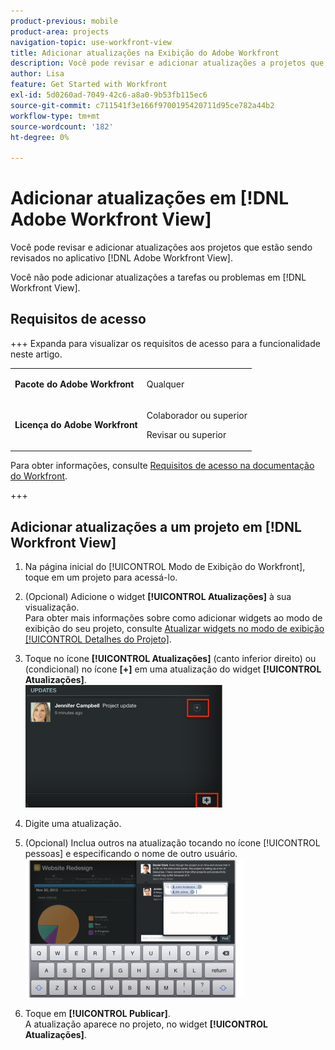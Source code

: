```yaml
---
product-previous: mobile
product-area: projects
navigation-topic: use-workfront-view
title: Adicionar atualizações na Exibição do Adobe Workfront
description: Você pode revisar e adicionar atualizações a projetos que estão sendo revisados no aplicativo  [!DNL Adobe Workfront] Exibir.
author: Lisa
feature: Get Started with Workfront
exl-id: 5d0260ad-7049-42c6-a8a0-9b53fb115ec6
source-git-commit: c711541f3e166f9700195420711d95ce782a44b2
workflow-type: tm+mt
source-wordcount: '182'
ht-degree: 0%

---
```


# Adicionar atualizações em [!DNL Adobe Workfront View]

Você pode revisar e adicionar atualizações aos projetos que estão sendo revisados no aplicativo [!DNL Adobe Workfront View].

Você não pode adicionar atualizações a tarefas ou problemas em [!DNL Workfront View].

## Requisitos de acesso

+++ Expanda para visualizar os requisitos de acesso para a funcionalidade neste artigo.

<table style="table-layout:auto"> 
 <col> 
 </col> 
 <col> 
 </col> 
 <tbody> 
  <tr> 
   <td role="rowheader"><strong>Pacote do Adobe Workfront</strong></td> 
   <td> <p>Qualquer</p> </td> 
  </tr> 
  <tr> 
   <td role="rowheader"><strong>Licença do Adobe Workfront</strong></td> 
   <td> 
   <p>Colaborador ou superior</p>
   <p>Revisar ou superior</p> </td> 
  </tr> 
 </tbody> 
</table>

Para obter informações, consulte [Requisitos de acesso na documentação do Workfront](/help/quicksilver/administration-and-setup/add-users/access-levels-and-object-permissions/access-level-requirements-in-documentation.md).

+++

## Adicionar atualizações a um projeto em [!DNL Workfront View]

1. Na página inicial do [!UICONTROL Modo de Exibição do Workfront], toque em um projeto para acessá-lo.
1. (Opcional) Adicione o widget **[!UICONTROL Atualizações]** à sua visualização.\
   Para obter mais informações sobre como adicionar widgets ao modo de exibição do seu projeto, consulte [Atualizar widgets no modo de exibição [!UICONTROL Detalhes do Projeto]](../../../workfront-basics/mobile-apps/using-workfront-view/update-widgets-in-workfront-view.md).

1. Toque no ícone **[!UICONTROL Atualizações]** (canto inferior direito) ou (condicional) no ícone **[+]** em uma atualização do widget **[!UICONTROL Atualizações]**.\
   ![[!DNL workfront_view_updates_icon].png](assets/workfront-view-updates-icon-315x196.png)

1. Digite uma atualização.
1. (Opcional) Inclua outros na atualização tocando no ícone [!UICONTROL pessoas] e especificando o nome de outro usuário.\
   ![Atualizações no aplicativo móvel](assets/screen-shot-2014-002-21-at-2.57.44-pm-350x222.png)

1. Toque em **[!UICONTROL Publicar]**.\
   A atualização aparece no projeto, no widget **[!UICONTROL Atualizações]**.
